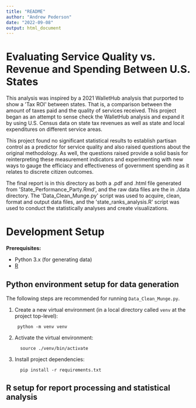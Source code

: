 ```yaml
---
title: "README"
author: "Andrew Pederson"
date: "2022-09-08"
output: html_document
---
```


# Evaluating Service Quality vs. Revenue and Spending Between U.S. States

This analysis was inspired by a 2021 WalletHub analysis that purported to show a 'Tax ROI' between states. That is, a comparison between the amount of taxes paid and the quality of services received. This project began as an attempt to sense check the WalletHub analysis and expand it by using U.S. Census data on state tax revenues as well as state and local expenditures on different service areas. 

This project found no significant statistical results to establish partisan control as a predictor for service quality and also raised questions about the original methodology. As well, the questions raised provide a solid basis for reinterpreting these measurement indicators and experimenting with new ways to gauge the efficiacy and effectiveness of government spending as it relates to discrete citizen outcomes. 

The final report is in this directory as both a .pdf and .html file generated from 'State_Performance_Party.Rmd', and the raw data files are the in ./data directory. The 'Data_Clean_Munge.py' script was used to acquire, clean, format and output data files, and the 'state_ranks_analysis.R' script was used to conduct the statistically analyses and create visualizations. 

# Development Setup

**Prerequisites:**
  - Python 3.x (for generating data)
  - [R](https://mirror.las.iastate.edu/CRAN/)

## Python environment setup for data generation

The following steps are recommended for running `Data_Clean_Munge.py`.

1. Create a new virtual environment (in a local directory called `venv` at the project top-level):

        python -m venv venv
2. Activate the virtual environment:

         source ./venv/bin/activate
3. Install project dependencies:

         pip install -r requirements.txt

## R setup for report processing and statistical analysis


